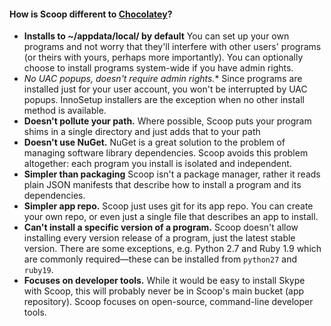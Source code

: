 #### How is Scoop different to [Chocolatey](http://chocolatey.org)?

* **Installs to ~/appdata/local/ by default** You can set up your own programs and not worry that they'll interfere with other users' programs (or theirs with yours, perhaps more importantly). You can optionally choose to install programs system-wide if you have admin rights.
* **No UAC popups, doesn't require admin rights*.** Since programs are installed just for your user account, you won't be interrupted by UAC popups. InnoSetup installers are the exception when no other install method is available.
* **Doesn't pollute your path.** Where possible, Scoop puts your program shims in a single directory and just adds that to your path
* **Doesn't use NuGet.** NuGet is a great solution to the problem of managing software library dependencies. Scoop avoids this problem altogether: each program you install is isolated and independent.
* **Simpler than packaging** Scoop isn't a package manager, rather it reads plain JSON manifests that describe how to install a program and its dependencies.
* **Simpler app repo.** Scoop just uses git for its app repo. You can create your own repo, or even just a single file that describes an app to install.
* **Can't install a specific version of a program.** Scoop doesn't allow installing every version release of a program, just the latest stable version. There are some exceptions, e.g. Python 2.7 and Ruby 1.9 which are commonly required—these can be installed from `python27` and `ruby19`.
* **Focuses on developer tools.** While it would be easy to install Skype with Scoop, this will probably never be in Scoop's main bucket (app repository). Scoop focuses on open-source, command-line developer tools.